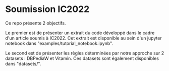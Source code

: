 # Soumission IC2022

Ce repo présente 2 objectifs.

Le premier est de présenter un extrait du code développé dans le cadre d'un article soumis à IC2022.
Cet extrait est disponible au sein d'un jupyter notebook dans "examples/tutorial_notebook.ipynb".

Le second est de présenter les règles déterminées par notre approche sur 2 datasets : DBPediaW et Vitamin.
Ces datasets sont également disponibles dans "datasets/".
